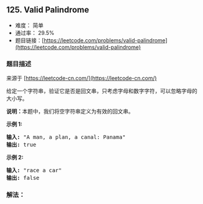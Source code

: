 ## 125. Valid Palindrome

- 难度： 简单
- 通过率： 29.5%
- 题目链接：[https://leetcode.com/problems/valid-palindrome](https://leetcode.com/problems/valid-palindrome)


### 题目描述

来源于 [https://leetcode-cn.com/](https://leetcode-cn.com/)

<p>给定一个字符串，验证它是否是回文串，只考虑字母和数字字符，可以忽略字母的大小写。</p>

<p><strong>说明：</strong>本题中，我们将空字符串定义为有效的回文串。</p>

<p><strong>示例 1:</strong></p>

<pre><strong>输入:</strong> &quot;A man, a plan, a canal: Panama&quot;
<strong>输出:</strong> true
</pre>

<p><strong>示例 2:</strong></p>

<pre><strong>输入:</strong> &quot;race a car&quot;
<strong>输出:</strong> false
</pre>


### 解法：